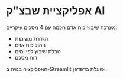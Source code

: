 # אפליקציית שבצ"ק AI

מערכת שיבוץ כוח אדם חכמה עם 4 מסכים עיקריים:
- הגדרת משימות
- ניהול כוח אדם
- טבלת שיבוץ לפי ימים
- דוח מסכם

האפליקציה בנויה ב-Streamlit ופועלת בדפדפן.